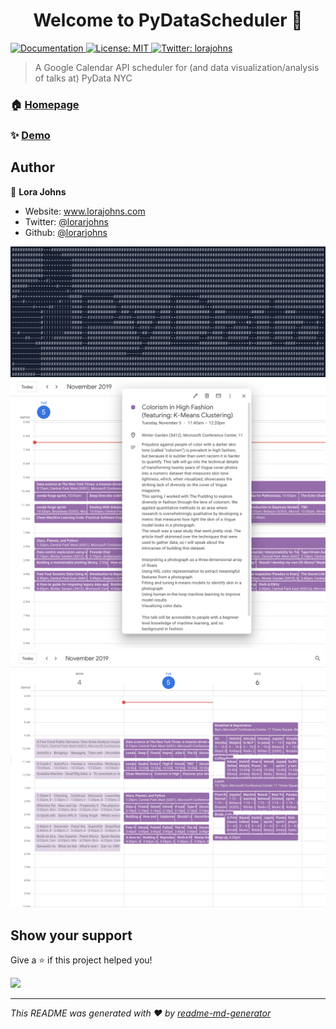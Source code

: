 <h1 align="center">Welcome to PyDataScheduler 👋</h1>
<p>
  <a href="https://github.com/lorarjohns/PyDataScheduler" target="_blank">
    <img alt="Documentation" src="https://img.shields.io/badge/documentation-yes-brightgreen.svg" />
  </a>
  <a href="#" target="_blank">
    <img alt="License: MIT" src="https://img.shields.io/badge/License-MIT-yellow.svg" />
  </a>
  <a href="https://twitter.com/lorajohns" target="_blank">
    <img alt="Twitter: lorajohns" src="https://img.shields.io/twitter/follow/lorajohns.svg?style=social" />
  </a>
</p>

> A Google Calendar API scheduler for (and data visualization/analysis of talks at) PyData NYC 

### 🏠 [Homepage](https://github.com/lorarjohns/PyDataScheduler)

### ✨ [Demo](https://github.com/lorarjohns/PyDataScheduler)

## Author

👤 **Lora Johns**

* Website: www.lorajohns.com
* Twitter: [@lorarjohns](https://twitter.com/lorajohns)
* Github: [@lorarjohns](https://github.com/lorarjohns)

![logo](ascii-py.png)
![event](event-detail.png)
![calendar](calendar.png)

## Show your support

Give a ⭐️ if this project helped you!

<a href="https://www.patreon.com/lorarjohns">
  <img src="https://c5.patreon.com/external/logo/become_a_patron_button@2x.png" width="160">
</a>

***
_This README was generated with ❤️ by [readme-md-generator](https://github.com/kefranabg/readme-md-generator)_